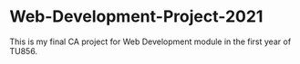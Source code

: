# Web-Development-Project-2021
This is my final CA project for Web Development module in the first year of TU856.
